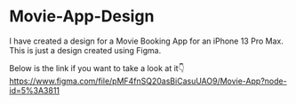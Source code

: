 # Movie-App-Design
I have created a design for a Movie Booking App for an iPhone 13 Pro Max. This is just a design created using Figma.

Below is the link if you want to take a look at it👇
https://www.figma.com/file/pMF4fnSQ20asBiCasuUAO9/Movie-App?node-id=5%3A3811
